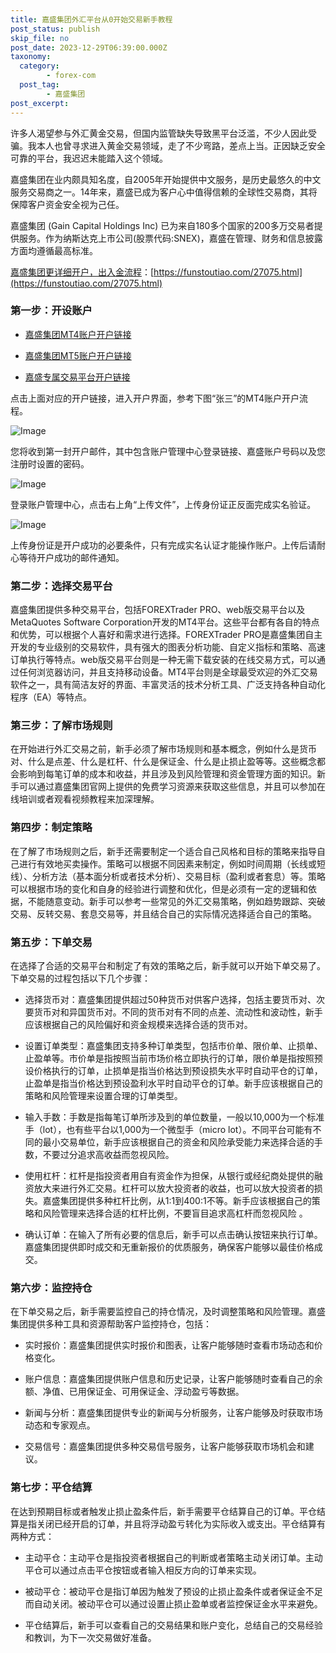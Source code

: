 ```yaml
---
title: 嘉盛集团外汇平台从0开始交易新手教程
post_status: publish
skip_file: no
post_date: 2023-12-29T06:39:00.000Z
taxonomy:
  category:
        - forex-com
  post_tag:
        - 嘉盛集团
post_excerpt: 
---
```

许多人渴望参与外汇黄金交易，但国内监管缺失导致黑平台泛滥，不少人因此受骗。我本人也曾寻求进入黄金交易领域，走了不少弯路，差点上当。正因缺乏安全可靠的平台，我迟迟未能踏入这个领域。

嘉盛集团在业内颇具知名度，自2005年开始提供中文服务，是历史最悠久的中文服务交易商之一。14年来，嘉盛已成为客户心中值得信赖的全球性交易商，其将保障客户资金安全视为己任。

嘉盛集团 (Gain Capital Holdings Inc) 已为来自180多个国家的200多万交易者提供服务。作为纳斯达克上市公司(股票代码:SNEX)，嘉盛在管理、财务和信息披露方面均遵循最高标准。

[嘉盛集团更详细开户，出入金流程](https://funstoutiao.com/27075.html)：[https://funstoutiao.com/27075.html](https://funstoutiao.com/27075.html)

### 第一步：开设账户

* [嘉盛集团MT4账户开户链接](https://s.ssgg.net/jsmt4)

* [嘉盛集团MT5账户开户链接](https://s.ssgg.net/jsmt5)

* [嘉盛专属交易平台开户链接](https://s.ssgg.net/js)

点击上面对应的开户链接，进入开户界面，参考下图“张三”的MT4账户开户流程。

![Image](https://prod-files-secure.s3.us-west-2.amazonaws.com/39ed1227-6d7d-4570-be36-9ccd4a2c4241/7a167aea-686b-400d-af59-4e18eb607a40/640.png?X-Amz-Algorithm=AWS4-HMAC-SHA256&X-Amz-Content-Sha256=UNSIGNED-PAYLOAD&X-Amz-Credential=ASIAZI2LB466RIMYTW5R%2F20250915%2Fus-west-2%2Fs3%2Faws4_request&X-Amz-Date=20250915T101308Z&X-Amz-Expires=3600&X-Amz-Security-Token=IQoJb3JpZ2luX2VjEPn%2F%2F%2F%2F%2F%2F%2F%2F%2F%2FwEaCXVzLXdlc3QtMiJHMEUCIGUi9qI3dzbrHit%2B6in4Qsz%2B5L75uWdGK%2BNeq8fQ65pnAiEA1sbS7FkdJzDznJqYOQZ%2B0FkMYrzvNsN54uL5FLrt%2BZcq%2FwMIchAAGgw2Mzc0MjMxODM4MDUiDD3f%2Boz0jDotJx3ajyrcAwE4XvdLd7pMeHm7uudzL1jlR%2F5FJf95RxobrfHzSFl67Y0mEKfqolhQ0Wm5OPr5cEWjO39cfRJBw29eoxYGiONYTyZ%2FIXRd55%2BY%2B%2BwCSCdyA8We9U3zEe%2B%2F00LTna0xVkVj14sAK5IORkKy1kivWUZLVuP9o9430yLxeTRgDJqwE6Amor0yvWJqea3ISZOPuMo0811QoVudAHCu0kTg1e%2BOEvlIQtanz4zDIlo4ozzNrB%2BlvGp1zfh3P4tU9R303vOu%2F9BfglXYjUNDfs8sYUxJM1Tb6ZDtRJC0Io7GkUA%2BA7hk7%2B6aJBbhlAWlGdyEefPRadox9AJ8GD8Re7BX248CZNSg1pgsgDNXgt1VTt1%2Bilj6L2HLYWdnYv%2B0vndTjLO%2FF1GvTlTvFLfIcwZzW63Il7tPyc%2FqivlffzrmeO3DwUzlp3Q5vtbfdAg8NzlTJiabWzNH3niIMLXPnnQ1JFI4EktSJdMXTxJDXSvv83f%2FsGVIpk1SttTpr3XDLjADCJzVdkzQ3I6hKyRLMb7%2FSykPcAhoO%2BEQ7rjFUHqTp%2B0Ay00nHryva0AUWPPASC5oBj%2FCFEllkUaqUNRsRdmDWYkSqntva7opNA%2FclOdj6wnff5BWZCMoyPBriiZ5MPayn8YGOqUBk3PNRmWgbhntOFrfcGqpVzMjymWntbmoF5jG%2Bczag%2FoMrECaknH4P75j9UjSgQwfoaCywsna0ewfIYBqJwD3EdUESMh2KfUHh27q3PNErPIupbQ02L%2FN7IXFRoGN4CWKMJgxoGTnAeDWSIGjRiOWjN9V2P8YsM0h5EYUoROh45acOFzy2Ii9dxNvH1fAfgw%2FVf52GERSi3rvU9fzHRGC0HprRiAu&X-Amz-Signature=79ac92a7dfa4ad8cbfd128536503355a099ded3e951c567079f8b217d5dc8ac3&X-Amz-SignedHeaders=host&x-amz-checksum-mode=ENABLED&x-id=GetObject)

您将收到第一封开户邮件，其中包含账户管理中心登录链接、嘉盛账户号码以及您注册时设置的密码。

![Image](https://prod-files-secure.s3.us-west-2.amazonaws.com/39ed1227-6d7d-4570-be36-9ccd4a2c4241/eaa1c6b3-2877-4284-a0e1-530e222c27fb/image.png?X-Amz-Algorithm=AWS4-HMAC-SHA256&X-Amz-Content-Sha256=UNSIGNED-PAYLOAD&X-Amz-Credential=ASIAZI2LB466RIMYTW5R%2F20250915%2Fus-west-2%2Fs3%2Faws4_request&X-Amz-Date=20250915T101308Z&X-Amz-Expires=3600&X-Amz-Security-Token=IQoJb3JpZ2luX2VjEPn%2F%2F%2F%2F%2F%2F%2F%2F%2F%2FwEaCXVzLXdlc3QtMiJHMEUCIGUi9qI3dzbrHit%2B6in4Qsz%2B5L75uWdGK%2BNeq8fQ65pnAiEA1sbS7FkdJzDznJqYOQZ%2B0FkMYrzvNsN54uL5FLrt%2BZcq%2FwMIchAAGgw2Mzc0MjMxODM4MDUiDD3f%2Boz0jDotJx3ajyrcAwE4XvdLd7pMeHm7uudzL1jlR%2F5FJf95RxobrfHzSFl67Y0mEKfqolhQ0Wm5OPr5cEWjO39cfRJBw29eoxYGiONYTyZ%2FIXRd55%2BY%2B%2BwCSCdyA8We9U3zEe%2B%2F00LTna0xVkVj14sAK5IORkKy1kivWUZLVuP9o9430yLxeTRgDJqwE6Amor0yvWJqea3ISZOPuMo0811QoVudAHCu0kTg1e%2BOEvlIQtanz4zDIlo4ozzNrB%2BlvGp1zfh3P4tU9R303vOu%2F9BfglXYjUNDfs8sYUxJM1Tb6ZDtRJC0Io7GkUA%2BA7hk7%2B6aJBbhlAWlGdyEefPRadox9AJ8GD8Re7BX248CZNSg1pgsgDNXgt1VTt1%2Bilj6L2HLYWdnYv%2B0vndTjLO%2FF1GvTlTvFLfIcwZzW63Il7tPyc%2FqivlffzrmeO3DwUzlp3Q5vtbfdAg8NzlTJiabWzNH3niIMLXPnnQ1JFI4EktSJdMXTxJDXSvv83f%2FsGVIpk1SttTpr3XDLjADCJzVdkzQ3I6hKyRLMb7%2FSykPcAhoO%2BEQ7rjFUHqTp%2B0Ay00nHryva0AUWPPASC5oBj%2FCFEllkUaqUNRsRdmDWYkSqntva7opNA%2FclOdj6wnff5BWZCMoyPBriiZ5MPayn8YGOqUBk3PNRmWgbhntOFrfcGqpVzMjymWntbmoF5jG%2Bczag%2FoMrECaknH4P75j9UjSgQwfoaCywsna0ewfIYBqJwD3EdUESMh2KfUHh27q3PNErPIupbQ02L%2FN7IXFRoGN4CWKMJgxoGTnAeDWSIGjRiOWjN9V2P8YsM0h5EYUoROh45acOFzy2Ii9dxNvH1fAfgw%2FVf52GERSi3rvU9fzHRGC0HprRiAu&X-Amz-Signature=abb9c03c7f94258a72517bdda9fd8f1ea96414285cd1f4aadb9bab26d3932ce6&X-Amz-SignedHeaders=host&x-amz-checksum-mode=ENABLED&x-id=GetObject)

登录账户管理中心，点击右上角“上传文件”，上传身份证正反面完成实名验证。

![Image](https://prod-files-secure.s3.us-west-2.amazonaws.com/39ed1227-6d7d-4570-be36-9ccd4a2c4241/54090639-09fc-46b4-a135-e0289f707147/image.png?X-Amz-Algorithm=AWS4-HMAC-SHA256&X-Amz-Content-Sha256=UNSIGNED-PAYLOAD&X-Amz-Credential=ASIAZI2LB466RIMYTW5R%2F20250915%2Fus-west-2%2Fs3%2Faws4_request&X-Amz-Date=20250915T101308Z&X-Amz-Expires=3600&X-Amz-Security-Token=IQoJb3JpZ2luX2VjEPn%2F%2F%2F%2F%2F%2F%2F%2F%2F%2FwEaCXVzLXdlc3QtMiJHMEUCIGUi9qI3dzbrHit%2B6in4Qsz%2B5L75uWdGK%2BNeq8fQ65pnAiEA1sbS7FkdJzDznJqYOQZ%2B0FkMYrzvNsN54uL5FLrt%2BZcq%2FwMIchAAGgw2Mzc0MjMxODM4MDUiDD3f%2Boz0jDotJx3ajyrcAwE4XvdLd7pMeHm7uudzL1jlR%2F5FJf95RxobrfHzSFl67Y0mEKfqolhQ0Wm5OPr5cEWjO39cfRJBw29eoxYGiONYTyZ%2FIXRd55%2BY%2B%2BwCSCdyA8We9U3zEe%2B%2F00LTna0xVkVj14sAK5IORkKy1kivWUZLVuP9o9430yLxeTRgDJqwE6Amor0yvWJqea3ISZOPuMo0811QoVudAHCu0kTg1e%2BOEvlIQtanz4zDIlo4ozzNrB%2BlvGp1zfh3P4tU9R303vOu%2F9BfglXYjUNDfs8sYUxJM1Tb6ZDtRJC0Io7GkUA%2BA7hk7%2B6aJBbhlAWlGdyEefPRadox9AJ8GD8Re7BX248CZNSg1pgsgDNXgt1VTt1%2Bilj6L2HLYWdnYv%2B0vndTjLO%2FF1GvTlTvFLfIcwZzW63Il7tPyc%2FqivlffzrmeO3DwUzlp3Q5vtbfdAg8NzlTJiabWzNH3niIMLXPnnQ1JFI4EktSJdMXTxJDXSvv83f%2FsGVIpk1SttTpr3XDLjADCJzVdkzQ3I6hKyRLMb7%2FSykPcAhoO%2BEQ7rjFUHqTp%2B0Ay00nHryva0AUWPPASC5oBj%2FCFEllkUaqUNRsRdmDWYkSqntva7opNA%2FclOdj6wnff5BWZCMoyPBriiZ5MPayn8YGOqUBk3PNRmWgbhntOFrfcGqpVzMjymWntbmoF5jG%2Bczag%2FoMrECaknH4P75j9UjSgQwfoaCywsna0ewfIYBqJwD3EdUESMh2KfUHh27q3PNErPIupbQ02L%2FN7IXFRoGN4CWKMJgxoGTnAeDWSIGjRiOWjN9V2P8YsM0h5EYUoROh45acOFzy2Ii9dxNvH1fAfgw%2FVf52GERSi3rvU9fzHRGC0HprRiAu&X-Amz-Signature=9522bf30537bf7e4b541bccafcecc2d1ccf00f506bc9a615945d4b5c60f119f5&X-Amz-SignedHeaders=host&x-amz-checksum-mode=ENABLED&x-id=GetObject)

上传身份证是开户成功的必要条件，只有完成实名认证才能操作账户。上传后请耐心等待开户成功的邮件通知。

### 第二步：选择交易平台

嘉盛集团提供多种交易平台，包括FOREXTrader PRO、web版交易平台以及MetaQuotes Software Corporation开发的MT4平台。这些平台都有各自的特点和优势，可以根据个人喜好和需求进行选择。FOREXTrader PRO是嘉盛集团自主开发的专业级别的交易软件，具有强大的图表分析功能、自定义指标和策略、高速订单执行等特点。web版交易平台则是一种无需下载安装的在线交易方式，可以通过任何浏览器访问，并且支持移动设备。MT4平台则是全球最受欢迎的外汇交易软件之一，具有简洁友好的界面、丰富灵活的技术分析工具、广泛支持各种自动化程序（EA）等特点。

### 第三步：了解市场规则

在开始进行外汇交易之前，新手必须了解市场规则和基本概念，例如什么是货币对、什么是点差、什么是杠杆、什么是保证金、什么是止损止盈等等。这些概念都会影响到每笔订单的成本和收益，并且涉及到风险管理和资金管理方面的知识。新手可以通过嘉盛集团官网上提供的免费学习资源来获取这些信息，并且可以参加在线培训或者观看视频教程来加深理解。

### 第四步：制定策略

在了解了市场规则之后，新手还需要制定一个适合自己风格和目标的策略来指导自己进行有效地买卖操作。策略可以根据不同因素来制定，例如时间周期（长线或短线）、分析方法（基本面分析或者技术分析）、交易目标（盈利或者套息）等。策略可以根据市场的变化和自身的经验进行调整和优化，但是必须有一定的逻辑和依据，不能随意变动。新手可以参考一些常见的外汇交易策略，例如趋势跟踪、突破交易、反转交易、套息交易等，并且结合自己的实际情况选择适合自己的策略。

### 第五步：下单交易

在选择了合适的交易平台和制定了有效的策略之后，新手就可以开始下单交易了。下单交易的过程包括以下几个步骤：

* 选择货币对：嘉盛集团提供超过50种货币对供客户选择，包括主要货币对、次要货币对和异国货币对。不同的货币对有不同的点差、流动性和波动性，新手应该根据自己的风险偏好和资金规模来选择合适的货币对。

* 设置订单类型：嘉盛集团支持多种订单类型，包括市价单、限价单、止损单、止盈单等。市价单是指按照当前市场价格立即执行的订单，限价单是指按照预设价格执行的订单，止损单是指当价格达到预设损失水平时自动平仓的订单，止盈单是指当价格达到预设盈利水平时自动平仓的订单。新手应该根据自己的策略和风险管理来设置合理的订单类型。

* 输入手数：手数是指每笔订单所涉及到的单位数量，一般以10,000为一个标准手（lot），也有些平台以1,000为一个微型手（micro lot）。不同平台可能有不同的最小交易单位，新手应该根据自己的资金和风险承受能力来选择合适的手数，不要过分追求高收益而忽视风险。

* 使用杠杆：杠杆是指投资者用自有资金作为担保，从银行或经纪商处提供的融资放大来进行外汇交易。杠杆可以放大投资者的收益，也可以放大投资者的损失。嘉盛集团提供多种杠杆比例，从1:1到400:1不等。新手应该根据自己的策略和风险管理来选择合适的杠杆比例，不要盲目追求高杠杆而忽视风险 。

* 确认订单：在输入了所有必要的信息后，新手可以点击确认按钮来执行订单。嘉盛集团提供即时成交和无重新报价的优质服务，确保客户能够以最佳价格成交。

### 第六步：监控持仓

在下单交易之后，新手需要监控自己的持仓情况，及时调整策略和风险管理。嘉盛集团提供多种工具和资源帮助客户监控持仓，包括：

* 实时报价：嘉盛集团提供实时报价和图表，让客户能够随时查看市场动态和价格变化。

* 账户信息：嘉盛集团提供账户信息和历史记录，让客户能够随时查看自己的余额、净值、已用保证金、可用保证金、浮动盈亏等数据。

* 新闻与分析：嘉盛集团提供专业的新闻与分析服务，让客户能够及时获取市场动态和专家观点。

* 交易信号：嘉盛集团提供多种交易信号服务，让客户能够获取市场机会和建议。

### 第七步：平仓结算

在达到预期目标或者触发止损止盈条件后，新手需要平仓结算自己的订单。平仓结算是指关闭已经开启的订单，并且将浮动盈亏转化为实际收入或支出。平仓结算有两种方式：

* 主动平仓：主动平仓是指投资者根据自己的判断或者策略主动关闭订单。主动平仓可以通过点击平仓按钮或者输入相反方向的订单来实现。

* 被动平仓：被动平仓是指订单因为触发了预设的止损止盈条件或者保证金不足而自动关闭。被动平仓可以通过设置止损止盈单或者监控保证金水平来避免。

* 平仓结算后，新手可以查看自己的交易结果和账户变化，总结自己的交易经验和教训，为下一次交易做好准备。
